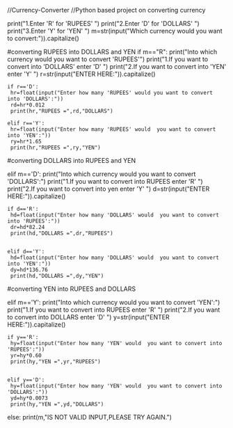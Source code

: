 //Currency-Converter
//Python based project on converting currency


print("1.Enter 'R' for 'RUPEES' ")
print("2.Enter 'D' for 'DOLLARS' ")
print("3.Enter 'Y' for 'YEN' ")
m=str(input("Which currency would you want to convert:")).capitalize()


#converting RUPEES into DOLLARS and YEN
if m=="R":
    print("Into which currency would you want to convert 'RUPEES'")
    print("1.If you want to convert into 'DOLLARS' enter 'D' ")
    print("2.If you want to convert into 'YEN' enter 'Y' ")
    r=str(input("ENTER HERE:")).capitalize()
    
    if r=='D':
     hr=float(input("Enter how many 'RUPEES' would you want to convert into 'DOLLARS':")) 
     rd=hr*0.012
     print(hr,"RUPEES =",rd,"DOLLARS")

    elif r=='Y':
     hr=float(input("Enter how many 'RUPEES' would  you want to convert into 'YEN':")) 
     ry=hr*1.65
     print(hr,"RUPEES =",ry,"YEN")



  #converting DOLLARS into RUPEES and YEN 
     
elif m=='D':
    print("Into which currency would  you want to convert 'DOLLARS':")
    print("1.If you want to convert into RUPEES enter 'R' ")
    print("2.If you want to convert into yen enter 'Y' ")
    d=str(input("ENTER HERE:")).capitalize()
    
  
    if d=='R':
     hd=float(input("Enter how many 'DOLLARS' would  you want to convert into 'RUPEES':")) 
     dr=hd*82.24
     print(hd,"DOLLARS =",dr,"RUPEES")


    elif d=='Y':
     hd=float(input("Enter how many 'DOLLARS' would  you want to convert into 'YEN':")) 
     dy=hd*136.76
     print(hd,"DOLLARS =",dy,"YEN")

#converting YEN into RUPEES and DOLLARS 

    
elif m=='Y':
    print("Into which currency would you want to convert 'YEN':")
    print("1.If you want to convert into RUPEES enter 'R' ")
    print("2.If you want to convert into DOLLARS enter 'D' ")
    y=str(input("ENTER HERE:")).capitalize()


    
    if y=='R': 
     hy=float(input("Enter how many 'YEN' would  you want to convert into 'RUPEES':")) 
     yr=hy*0.60
     print(hy,"YEN =",yr,"RUPEES")


    elif y=='D': 
     hy=float(input("Enter how many 'YEN' would  you want to convert into 'DOLLARS':")) 
     yd=hy*0.0073
     print(hy,"YEN =",yd,"DOLLARS")


else: 
    print(m,"IS NOT VALID INPUT,PLEASE TRY AGAIN.")
     




        

    
